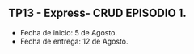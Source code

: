 ## TP13 - Express- CRUD EPISODIO 1.
- Fecha de inicio:  5 de Agosto.
- Fecha de entrega:  12 de Agosto.